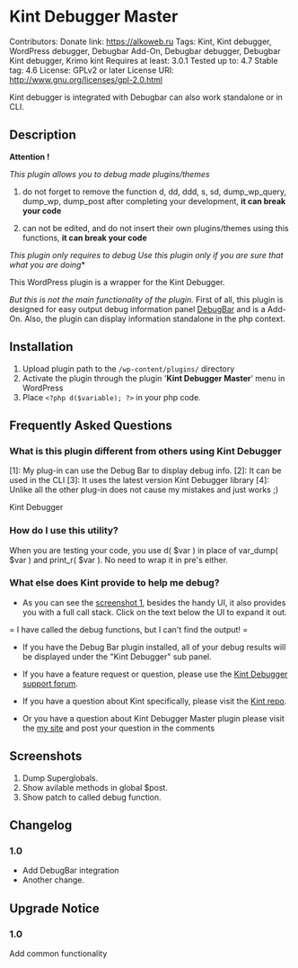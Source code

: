 # Kint Debugger Master
Contributors:
Donate link: https://alkoweb.ru
Tags: Kint, Kint debugger, WordPress debugger, Debugbar Add-On, Debugbar debugger, Debugbar Kint debugger,  Krimo kint
Requires at least: 3.0.1
Tested up to: 4.7
Stable tag: 4.6
License: GPLv2 or later
License URI: http://www.gnu.org/licenses/gpl-2.0.html

Kint debugger is integrated with Debugbar can also work standalone or in CLI.

## Description

**Attention !**

*This plugin allows you to debug made plugins/themes*

1. do not forget to remove the function d, dd, ddd, s, sd, dump_wp_query, dump_wp, dump_post after completing your development, **it can break your code**

2. can not be edited, and do not insert their own plugins/themes using this functions, **it can break your code**

*This plugin only requires to debug*
*Use this plugin only if you are sure that what you are doing**

This WordPress plugin is a wrapper for the Kint Debugger.

*But this is not the main functionality of the plugin.*
First of all, this plugin is designed for easy output debug information panel [DebugBar](https://wordpress.org/plugins/debug-bar/) and is a Add-On.
Also, the plugin can display information standalone in the php context.

## Installation

1. Upload plugin path to the `/wp-content/plugins/` directory
2. Activate the plugin through the plugin '**Kint Debugger Master**' menu in WordPress
3. Place `<?php d($variable); ?>` in your php code.

## Frequently Asked Questions

### What is this plugin different from others using Kint Debugger

[1]: My plug-in can use the Debug Bar to display debug info.
[2]: It can be used in the CLI
[3]: It uses the latest version Kint Debugger library
[4]: Unlike all the other plug-in does not cause my mistakes and just works ;)

Kint Debugger

### How do I use this utility?

When you are testing your code, you use d( $var ) in place of var_dump( $var ) and print_r( $var ).  No need to wrap it in pre's either.

### What else does Kint provide to help me debug?

- As you can see the [screenshot 1](http://wordpress.org/extend/plugins/kint_debugger_master/screenshots/), besides the handy UI, it also provides you with a full call stack.  Click on the text below the UI to expand it out.

= I have called the debug functions, but I can't find the output! =
* If you have the Debug Bar plugin installed, all of your debug results will be displayed under the "Kint Debugger" sub panel.

- If you have a feature request or question, please use the [Kint Debugger support forum](http://wordpress.org/tags/kint-debugger).

- If you have a question about Kint specifically, please visit the [Kint repo](https://github.com/raveren/kint).

- Or you have a question about Kint Debugger Master plugin  please visit the [my site](https://alkoweb.ru/kint_debugger_master)
and post your question in the comments


## Screenshots

1. Dump Superglobals.
2. Show avilable methods in global $post.
3. Show patch to called debug function.

## Changelog

### 1.0
* Add DebugBar integration
* Another change.

## Upgrade Notice

### 1.0

Add common functionality
